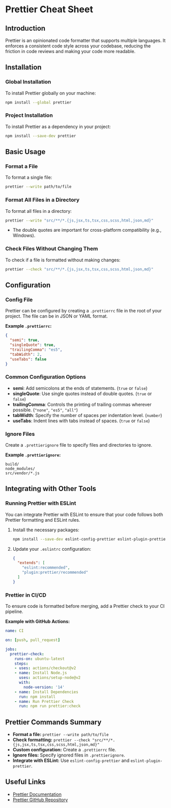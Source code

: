 
# Prettier Cheat Sheet

## Introduction
Prettier is an opinionated code formatter that supports multiple languages. It enforces a consistent code style across your codebase, reducing the friction in code reviews and making your code more readable.

## Installation

### Global Installation
To install Prettier globally on your machine:
```bash
npm install --global prettier
```

### Project Installation
To install Prettier as a dependency in your project:
```bash
npm install --save-dev prettier
```

## Basic Usage

### Format a File
To format a single file:
```bash
prettier --write path/to/file
```

### Format All Files in a Directory
To format all files in a directory:
```bash
prettier --write "src/**/*.{js,jsx,ts,tsx,css,scss,html,json,md}"
```
- The double quotes are important for cross-platform compatibility (e.g., Windows).

### Check Files Without Changing Them
To check if a file is formatted without making changes:
```bash
prettier --check "src/**/*.{js,jsx,ts,tsx,css,scss,html,json,md}"
```

## Configuration

### Config File
Prettier can be configured by creating a `.prettierrc` file in the root of your project. The file can be in JSON or YAML format.

**Example `.prettierrc`:**
```json
{
  "semi": true,
  "singleQuote": true,
  "trailingComma": "es5",
  "tabWidth": 2,
  "useTabs": false
}
```

### Common Configuration Options
- **semi**: Add semicolons at the ends of statements. (`true` or `false`)
- **singleQuote**: Use single quotes instead of double quotes. (`true` or `false`)
- **trailingComma**: Controls the printing of trailing commas wherever possible. (`"none"`, `"es5"`, `"all"`)
- **tabWidth**: Specify the number of spaces per indentation level. (`number`)
- **useTabs**: Indent lines with tabs instead of spaces. (`true` or `false`)

### Ignore Files
Create a `.prettierignore` file to specify files and directories to ignore.

**Example `.prettierignore`:**
```
build/
node_modules/
src/vendor/*.js
```

## Integrating with Other Tools

### Running Prettier with ESLint
You can integrate Prettier with ESLint to ensure that your code follows both Prettier formatting and ESLint rules.

1. Install the necessary packages:
    ```bash
    npm install --save-dev eslint-config-prettier eslint-plugin-prettier
    ```

2. Update your `.eslintrc` configuration:
    ```json
    {
      "extends": [
        "eslint:recommended",
        "plugin:prettier/recommended"
      ]
    }
    ```

### Prettier in CI/CD
To ensure code is formatted before merging, add a Prettier check to your CI pipeline.

**Example with GitHub Actions:**
```yaml
name: CI

on: [push, pull_request]

jobs:
  prettier-check:
    runs-on: ubuntu-latest
    steps:
    - uses: actions/checkout@v2
    - name: Install Node.js
      uses: actions/setup-node@v2
      with:
        node-version: '14'
    - name: Install Dependencies
      run: npm install
    - name: Run Prettier Check
      run: npm run prettier:check
```

## Prettier Commands Summary

- **Format a file:** `prettier --write path/to/file`
- **Check formatting:** `prettier --check "src/**/*.{js,jsx,ts,tsx,css,scss,html,json,md}"`
- **Custom configuration:** Create a `.prettierrc` file.
- **Ignore files:** Specify ignored files in `.prettierignore`.
- **Integrate with ESLint:** Use `eslint-config-prettier` and `eslint-plugin-prettier`.

## Useful Links

- [Prettier Documentation](https://prettier.io/docs/en/)
- [Prettier GitHub Repository](https://github.com/prettier/prettier)
